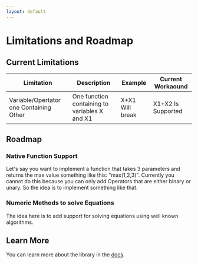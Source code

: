 ```yaml
---
layout: default
---
```


# Limitations and Roadmap

## Current Limitations

| Limitation                              | Description                                   | Example         | Current Workaound  |
| --------------------------------------- | --------------------------------------------- | --------------- | ------------------ |
| Variable/Opertator one Containing Other | One function containing to variables X and X1 | X+X1 Will break | X1+X2 Is Supported |

## Roadmap

### Native Function Support

Let's say you want to implement a function that takes 3 parameters and returns the max value something like this: "max(1,2,3)". Currently you cannot do this because you can only add Operators that are either binary or unary. So the idea is to implement something like that.

### Numeric Methods to solve Equations

The idea here is to add support for solving equations using well known algorithms.

## Learn More

You can learn more about the library in the [docs](../).
